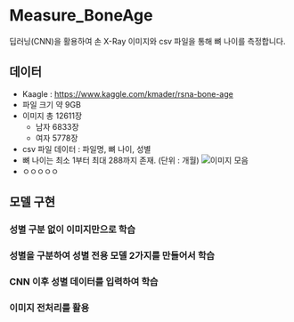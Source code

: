 # Measure_BoneAge
딥러닝(CNN)을 활용하여 손 X-Ray 이미지와 csv 파일을 통해 뼈 나이를 측정합니다.

## 데이터
- Kaagle : https://www.kaggle.com/kmader/rsna-bone-age
- 파일 크기 약 9GB
- 이미지 총 12611장
  - 남자 6833장
  - 여자 5778장
- csv 파일 데이터 : 파일명, 뼈 나이, 성별
- 뼈 나이는 최소 1부터 최대 288까지 존재. (단위 : 개월)
  ![이미지 모음](https://user-images.githubusercontent.com/37574274/91641383-eea77a00-ea5e-11ea-8e4a-15ba9ebb1d88.png)
- ㅇㅇㅇㅇㅇ

## 모델 구현

### 성별 구분 없이 이미지만으로 학습

### 성별을 구분하여 성별 전용 모델 2가지를 만들어서 학습

### CNN 이후 성별 데이터를 입력하여 학습

### 이미지 전처리를 활용
